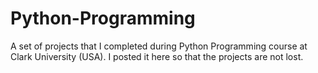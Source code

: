 # Python-Programming
A set of projects that I completed during Python Programming course at Clark University (USA).
I posted it here so that the projects are not lost.
